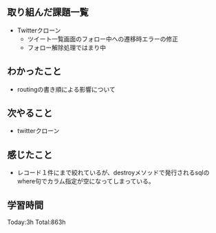 ## 取り組んだ課題一覧
- Twitterクローン
  - ツイート一覧画面のフォロー中への遷移時エラーの修正
  - フォロー解除処理ではまり中

## わかったこと
- routingの書き順による影響について

## 次やること
- twitterクローン　

## 感じたこと
- レコード１件にまで絞れているが、destroyメソッドで発行されるsqlのwhere句でカラム指定が空になってしまっている。
  
## 学習時間
Today:3h
Total:863h

